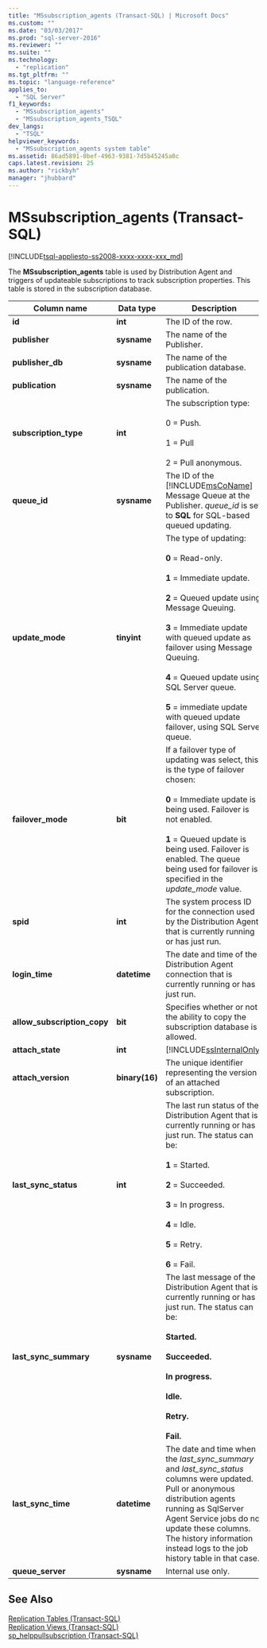 ```yaml
---
title: "MSsubscription_agents (Transact-SQL) | Microsoft Docs"
ms.custom: ""
ms.date: "03/03/2017"
ms.prod: "sql-server-2016"
ms.reviewer: ""
ms.suite: ""
ms.technology: 
  - "replication"
ms.tgt_pltfrm: ""
ms.topic: "language-reference"
applies_to: 
  - "SQL Server"
f1_keywords: 
  - "MSsubscription_agents"
  - "MSsubscription_agents_TSQL"
dev_langs: 
  - "TSQL"
helpviewer_keywords: 
  - "MSsubscription_agents system table"
ms.assetid: 86ad5891-0bef-4963-9381-7d5b45245a0c
caps.latest.revision: 25
ms.author: "rickbyh"
manager: "jhubbard"
---
```

# MSsubscription_agents (Transact-SQL)
[!INCLUDE[tsql-appliesto-ss2008-xxxx-xxxx-xxx_md](../../../a9retired/includes/tsql-appliesto-ss2008-xxxx-xxxx-xxx-md.md)]

  The **MSsubscription_agents** table is used by Distribution Agent and triggers of updateable subscriptions to track subscription properties. This table is stored in the subscription database.  
  
|Column name|Data type|Description|  
|-----------------|---------------|-----------------|  
|**id**|**int**|The ID of the row.|  
|**publisher**|**sysname**|The name of the Publisher.|  
|**publisher_db**|**sysname**|The name of the publication database.|  
|**publication**|**sysname**|The name of the publication.|  
|**subscription_type**|**int**|The subscription type:<br /><br /> 0 = Push.<br /><br /> 1 = Pull<br /><br /> 2 = Pull anonymous.|  
|**queue_id**|**sysname**|The ID of the [!INCLUDE[msCoName](../../../a9notintoc/includes/msconame-md.md)] Message Queue at the Publisher. *queue_id* is set to **SQL** for SQL-based queued updating.|  
|**update_mode**|**tinyint**|The type of updating:<br /><br /> **0** = Read-only.<br /><br /> **1** = Immediate update.<br /><br /> **2** = Queued update using Message Queuing.<br /><br /> **3** = Immediate update with queued update as failover using Message Queuing.<br /><br /> **4** = Queued update using SQL Server queue.<br /><br /> **5** = immediate update with queued update failover, using SQL Server queue.|  
|**failover_mode**|**bit**|If a failover type of updating was select, this is the type of failover chosen:<br /><br /> **0** = Immediate update is being used. Failover is not enabled.<br /><br /> **1** = Queued update is being used. Failover is enabled. The queue being used for failover is specified in the *update_mode* value.|  
|**spid**|**int**|The system process ID for the connection used by the Distribution Agent that is currently running or has just run.|  
|**login_time**|**datetime**|The date and time of the Distribution Agent connection that is currently running or has just run.|  
|**allow_subscription_copy**|**bit**|Specifies whether or not the ability to copy the subscription database is allowed.|  
|**attach_state**|**int**|[!INCLUDE[ssInternalOnly](../../../integration-services/data-flow/transformations/includes/ssinternalonly-md.md)]|  
|**attach_version**|**binary(16)**|The unique identifier representing the version of an attached subscription.|  
|**last_sync_status**|**int**|The last run status of the Distribution Agent that is currently running or has just run. The status can be:<br /><br /> **1** = Started.<br /><br /> **2** = Succeeded.<br /><br /> **3** = In progress.<br /><br /> **4** = Idle.<br /><br /> **5** = Retry.<br /><br /> **6** = Fail.|  
|**last_sync_summary**|**sysname**|The last message of the Distribution Agent that is currently running or has just run. The status can be:<br /><br /> **Started.**<br /><br /> **Succeeded.**<br /><br /> **In progress.**<br /><br /> **Idle.**<br /><br /> **Retry.**<br /><br /> **Fail.**|  
|**last_sync_time**|**datetime**|The date and time when the *last_sync_summary* and *last_sync_status* columns were updated. Pull or anonymous distribution agents running as SqlServer Agent Service jobs do not update these columns. The history information instead logs to the job history table in that case.|  
|**queue_server**|**sysname**|Internal use only.|  
  
## See Also  
 [Replication Tables &#40;Transact-SQL&#41;](../../../relational-databases/reference/system-tables/replication-tables-transact-sql.md)   
 [Replication Views &#40;Transact-SQL&#41;](../../../relational-databases/reference/system-views/replication-views-transact-sql.md)   
 [sp_helppullsubscription &#40;Transact-SQL&#41;](../../../relational-databases/reference/system-stored-procedures/sp-helppullsubscription-transact-sql.md)  
  
  